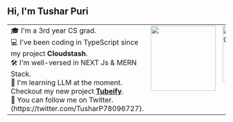 ## Hi, I'm Tushar Puri

<table>
  <tr>
    <td valign="top">
🎓 I'm a 3rd year CS grad. <br>
💻 I've been coding in TypeScript since my project <b>Cloudstash</b>.  <br>
🛠️ I'm well-versed in NEXT Js & MERN Stack.  <br>
🤖 I'm learning LLM at the moment.  Checkout my new project <b><u>Tubeify</u></b>. <br>
👾 You can follow me on Twitter. (https://twitter.com/TusharP78096727).  <br>
    </td>
        <td valign="top"><img height="150px" src="https://github-readme-stats.vercel.app/api/top-langs/?username=tusharpuri10&layout=compact&show_icons=true&title_color=ffffff&icon_color=34abeb&text_color=daf7dc&bg_color=151515"/></td>
    <td valign="top"><img height="130px" src="https://media1.tenor.com/m/IJ3zsdxeavAAAAAC/studio-ghibli-ponyo-on-the-cliff.gif" alt="Ponyo on the Cliff GIF" /></td>
  </tr>
</table>

